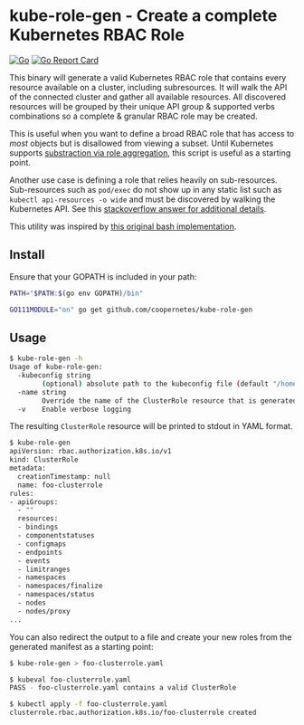 # kube-role-gen - Create a complete Kubernetes RBAC Role

[![Go](https://github.com/coopernetes/kube-role-gen/workflows/Go/badge.svg)](https://github.com/coopernetes/kube-role-gen/actions?query=workflow%3AGo)
[![Go Report Card](https://goreportcard.com/badge/github.com/coopernetes/kube-role-gen)](https://goreportcard.com/report/github.com/coopernetes/kube-role-gen)

This binary will generate a valid Kubernetes RBAC role that contains every resource available on a cluster, including subresources. It will walk the API of the connected cluster and gather all available resources. All discovered resources will be grouped by their unique API group & supported verbs combinations so a complete & granular RBAC role may be created.

This is useful when you want to define a broad RBAC role that has access to _most_ objects but is disallowed from viewing a subset. Until Kubernetes supports [substraction via role aggregation](https://github.com/kubernetes/kubernetes/issues/70387), this script is useful as a starting point.

Another use case is defining a role that relies heavily on sub-resources. Sub-resources such as `pod/exec` do not show up in any static list such as `kubectl api-resources -o wide` and must be discovered by walking the Kubernetes API. See this [stackoverflow answer for additional details](https://stackoverflow.com/a/51289417).

This utility was inspired by [this original bash implementation](https://stackoverflow.com/a/57892189).

## Install

Ensure that your GOPATH is included in your path:

```bash
PATH="$PATH:$(go env GOPATH)/bin"
```

```bash
GO111MODULE="on" go get github.com/coopernetes/kube-role-gen
```

## Usage

```bash
$ kube-role-gen -h
Usage of kube-role-gen:
  -kubeconfig string
        (optional) absolute path to the kubeconfig file (default "/home/tom/.kube/config")
  -name string
        Override the name of the ClusterRole resource that is generated (default "foo-clusterrole")
  -v    Enable verbose logging
```

The resulting `ClusterRole` resource will be printed to stdout in YAML format.

```bash
$ kube-role-gen
apiVersion: rbac.authorization.k8s.io/v1
kind: ClusterRole
metadata:
  creationTimestamp: null
  name: foo-clusterrole
rules:
- apiGroups:
  - ""
  resources:
  - bindings
  - componentstatuses
  - configmaps
  - endpoints
  - events
  - limitranges
  - namespaces
  - namespaces/finalize
  - namespaces/status
  - nodes
  - nodes/proxy
...
```

You can also redirect the output to a file and create your new roles from the generated manifest as a starting point:

```bash
$ kube-role-gen > foo-clusterrole.yaml

$ kubeval foo-clusterrole.yaml
PASS - foo-clusterrole.yaml contains a valid ClusterRole

$ kubectl apply -f foo-clusterrole.yaml
clusterrole.rbac.authorization.k8s.io/foo-clusterrole created
```
